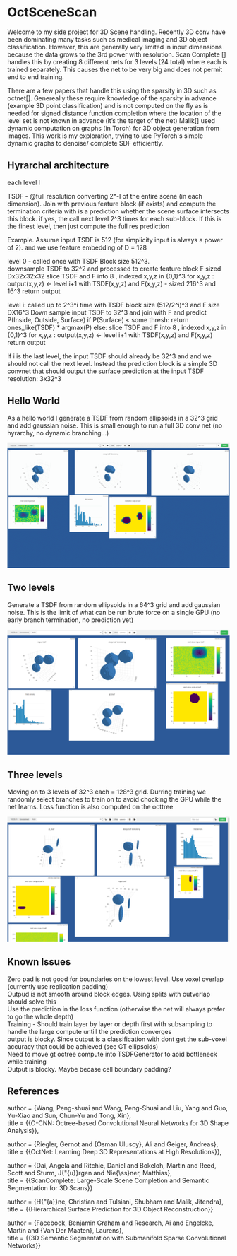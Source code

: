 # OctSceneScan

Welcome to my side project for 3D Scene handling. Recently 3D conv have been dominating many tasks such as medical imaging and 3D object classification. However, this are generally very limited in input dimensions because the data grows to the 3rd power with resolution. Scan Complete [] handles this by creating 8 different nets for 3 levels (24 total) where each is trained separately. This causes the net to be very big and does not permit end to end training. 

There are a few papers that handle this using the sparsity in 3D such as octnet[]. Genereally these require knowledge of the sparsity in advance (example 3D point classification) and is not computed on the fly as is needed for signed distance function completion where the location of the level set is not known in advance (it’s the target of the net)
Malik[] used dynamic computation on graphs (in Torch) for 3D object generation from images. This work is my exploration, trying to use PyTorch's simple dynamic graphs to denoise/ complete SDF efficiently.

## Hyrarchal architecture
each level l

TSDF - @full resolution converting 2^-l of the entire scene (in each dimension). Join with previous feature block (if exists) and compute the termination criteria with is a prediction whether the scene surface intersects this block. if yes, the call next level 2^3 times for each sub-block. If this is the finest level, then just compute the full res prediction


Example. Assume input TSDF is 512 (for simplicity input is always a power of 2). and we use feature embedding of D = 128

level 0 - called once with TSDF Block size 512^3.  
  downsample TSDF to 32^2 and processed to create feature block F sized Dx32x32x32
	 slice TSDF and F into 8 , indexed x,y,z in {0,1}^3
	 for x,y,z :
		  output(x,y,z) <- level i+1 with TSDF(x,y,z) and F(x,y,z) - sized 216^3 and 16^3
  return output

level i: called up to 2^3^i time with TSDF block size (512/2^i)^3 and F size DX16^3
  Down sample input TSDF to 32^3 and join with F and predict P(Inside, Outside, Surface) 
	 if P(Surface) < some thresh:
		  return ones_like(TSDF) * argmax(P)
   else:
		  slice TSDF and F into 8 , indexed x,y,z in {0,1}^3
		  for x,y,z :
      output(x,y,z) <- level i+1 with TSDF(x,y,z) and F(x,y,z)
		  return output

If i is the last level, the input TSDF should already be 32^3 and and we should not call the next level. Instead the prediction block is a simple 3D convnet that should output the surface prediction at the input TSDF resolution: 3x32^3

## Hello World
As a hello world I generate a TSDF from random ellipsoids in a 32^3 grid and add gaussian noise. This is small enough to run a full 3D conv net (no hyrarchy, no dynamic branching…)

![Alt Text](images/DeepTSDF.gif)

## Two levels
Generate a TSDF from random ellipsoids in a 64^3 grid and add gaussian noise. This is the limit of what can be run brute force  on a single GPU (no early branch termination, no prediction yet)

![Alt Text](images/64_cube.png)

## Three levels
Moving on to 3 levels of 32^3 each = 128^3 grid. Durring training we randomly select branches to train on to avoid chocking the GPU while the net learns. 
Loss function is also computed on the octtree

![Alt Text](images/cube_128.png)


## Known Issues
Zero pad is not good for boundaries on the lowest level. Use voxel overlap (currently use replication padding)  
Outpud is not smooth around block edges. Using splits with outverlap should solve this  
Use the prediction in the loss function (otherwise the net will always prefer to go the whole depth)  
Training - Should train layer by layer or depth first with subsampling to handle the large compute untill the prediction converges  
output is blocky. Since output is a classification with dont get the sub-voxel accuracy that could be achieved (see GT ellipsoids)  
Need to move gt octree compute into TSDFGenerator to aoid bottleneck while training  
Output is blocky. Maybe becase cell boundary padding?   



## References
author = {Wang, Peng-shuai and Wang, Peng-Shuai and Liu, Yang and Guo, Yu-Xiao and Sun, Chun-Yu and Tong, Xin},  
title = {{O-CNN: Octree-based Convolutional Neural Networks for 3D Shape Analysis}},  
  
author = {Riegler, Gernot and {Osman Ulusoy}, Ali and Geiger, Andreas},  
title = {{OctNet: Learning Deep 3D Representations at High Resolutions}},  
  
author = {Dai, Angela and Ritchie, Daniel and Bokeloh, Martin and Reed, Scott and Sturm, J{\"{u}}rgen and Nie{\ss}ner, Matthias},  
title = {{ScanComplete: Large-Scale Scene Completion and Semantic Segmentation for 3D Scans}}  
  
author = {H{\"{a}}ne, Christian and Tulsiani, Shubham and Malik, Jitendra},  
title = {{Hierarchical Surface Prediction for 3D Object Reconstruction}}  
  
author = {Facebook, Benjamin Graham and Research, Ai and Engelcke, Martin and {Van Der Maaten}, Laurens},  
title = {{3D Semantic Segmentation with Submanifold Sparse Convolutional Networks}}  
  

